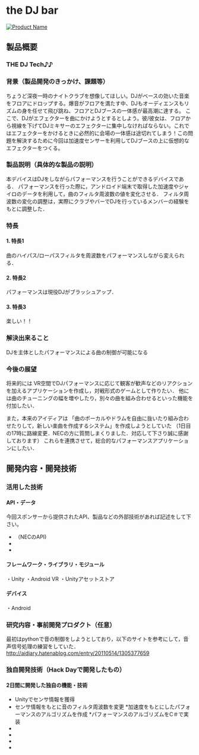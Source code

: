 # the DJ bar

[![Product Name](https://raw.github.com/GabLeRoux/WebMole/master/ressources/WebMole_Youtube_Video.png)](https://www.youtube.com/channel/UC4PtjOfZTbVp9DwtJv82Lzg)

## 製品概要
### THE DJ Tech♪♪

### 背景（製品開発のきっかけ、課題等）
ちょうど深夜一時のナイトクラブを想像してほしい。DJがベースの効いた音楽をフロアにドロップする。爆音がフロアを満たす中、DJもオーディエンスもリズムの身を任せて飛び跳ね、フロアとDJブースの一体感が最高潮に達する。
ここで、DJがエフェクターを曲にかけようとするとしよう。彼/彼女は、フロアから視線を下げてDJミキサーのエフェクターに集中しなければならない。これではエフェクターをかけるときに必然的に会場の一体感は途切れてしまう！この問題を解決するために今回は加速度センサーを利用してDJブースの上に仮想的なエフェクターをつくる。

### 製品説明（具体的な製品の説明）

本デバイスはDJをしながらパフォーマンスを行うことができるデバイスである．
パフォーマンスを行った際に，アンドロイド端末で取得した加速度やジャイロのデータを利用して，曲のフィルタ周波数の値を変化させる．
フィルタ周波数の変化の調整は，実際にクラブやバーでDJを行っているメンバーの経験をもとに調整した．

### 特長

#### 1. 特長1
曲のハイパス/ローパスフィルタを周波数をパフォーマンスしながら変えられる．

#### 2. 特長2
パフォーマンスは現役DJがブラッシュアップ．
#### 3. 特長3
楽しい！！

### 解決出来ること
DJを主体としたパフォーマンスによる曲の制御が可能になる

### 今後の展望
将来的には
VR空間でDJパフォーマンスに応じて観客が歓声などのリアクションを加えるアプリケーションを作成し，対戦形式のゲームとして作りたい．
他には曲のチューニングの幅を増やしたり，別々の曲を組み合わせるといった機能を付加したい．

また，本来のアイディアは
「曲のポーカルやドラムを自由に抜いたり組み合わせたりして，新しい楽曲を作成するシステム」を作成しようとしていた
（1日目の17時に路線変更．NECの方に質問しまくりました．対応して下さり誠に感謝しております）
これらを連携させて，総合的なパフォーマンスアプリケーションにしたい．


## 開発内容・開発技術
### 活用した技術
#### API・データ
今回スポンサーから提供されたAPI、製品などの外部技術があれば記述をして下さい。

* （NECのAPI)
* 
* 

#### フレームワーク・ライブラリ・モジュール
・Unity
・Android VR
・Unityアセットストア

#### デバイス
・Android

### 研究内容・事前開発プロダクト（任意）
最初はpythonで音の制御をしようとしており，以下のサイトを参考にして，音声信号処理の練習をしていた．
http://aidiary.hatenablog.com/entry/20110514/1305377659



### 独自開発技術（Hack Dayで開発したもの）
#### 2日間に開発した独自の機能・技術
* Unityでセンサ情報を獲得
* センサ情報をもとに音のフィルタ周波数を変更
*加速度をもとにしたパフォーマンスのアルゴリズムを作成
*パフォーマンスのアルゴリズムをC＃で実装
*
*
*
*

